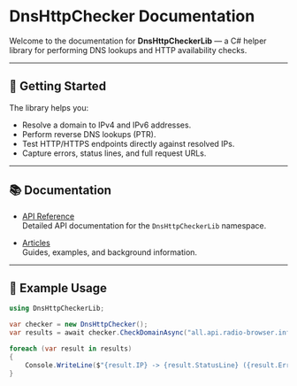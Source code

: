 # DnsHttpChecker Documentation

Welcome to the documentation for **DnsHttpCheckerLib** — a C# helper library for
performing DNS lookups and HTTP availability checks.

---

## 📖 Getting Started

The library helps you:

- Resolve a domain to IPv4 and IPv6 addresses.
- Perform reverse DNS lookups (PTR).
- Test HTTP/HTTPS endpoints directly against resolved IPs.
- Capture errors, status lines, and full request URLs.

---

## 📚 Documentation

- [API Reference](api/index.md)  
  Detailed API documentation for the `DnsHttpCheckerLib` namespace.

- [Articles](articles/intro.md)  
  Guides, examples, and background information.

---

## 🚀 Example Usage

```csharp
using DnsHttpCheckerLib;

var checker = new DnsHttpChecker();
var results = await checker.CheckDomainAsync("all.api.radio-browser.info");

foreach (var result in results)
{
    Console.WriteLine($"{result.IP} -> {result.StatusLine} ({result.Error})");
}
